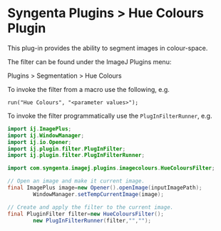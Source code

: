 # Syngenta Plugins > Hue Colours Plugin

This plug-in provides the ability to segment images in colour-space.

The filter can be found under the ImageJ Plugins menu:

Plugins > Segmentation > Hue Colours

To invoke the filter from a macro use the following, e.g.

`run("Hue Colours", "<parameter values>");`

To invoke the filter programmatically use the `PlugInFilterRunner`, e.g.

```java
import ij.ImagePlus;
import ij.WindowManager;
import ij.io.Opener;
import ij.plugin.filter.PlugInFilter;
import ij.plugin.filter.PlugInFilterRunner;

import com.syngenta.imagej.plugins.imagecolours.HueColoursFilter;

// Open an image and make it current image.
final ImagePlus image=new Opener().openImage(inputImagePath);
        WindowManager.setTempCurrentImage(image);

// Create and apply the filter to the current image.
final PluginFilter filter=new HueColoursFilter();
        new PlugInFilterRunner(filter,"","");
```
